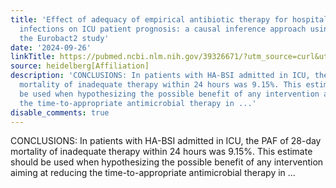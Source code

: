 ```yaml
---
title: 'Effect of adequacy of empirical antibiotic therapy for hospital-acquired bloodstream
  infections on ICU patient prognosis: a causal inference approach using data from
  the Eurobact2 study'
date: '2024-09-26'
linkTitle: https://pubmed.ncbi.nlm.nih.gov/39326671/?utm_source=curl&utm_medium=rss&utm_campaign=pubmed-2&utm_content=1FakS-2QOkCT8HsMOQP1bCRQ4YzyumYOmxmF0moLsQ3dFB1E9V&fc=20220326224207&ff=20240927184334&v=2.18.0.post9+e462414
source: heidelberg[Affiliation]
description: 'CONCLUSIONS: In patients with HA-BSI admitted in ICU, the PAF of 28-day
  mortality of inadequate therapy within 24 hours was 9.15%. This estimate should
  be used when hypothesizing the possible benefit of any intervention aiming at reducing
  the time-to-appropriate antimicrobial therapy in ...'
disable_comments: true
---
```

CONCLUSIONS: In patients with HA-BSI admitted in ICU, the PAF of 28-day mortality of inadequate therapy within 24 hours was 9.15%. This estimate should be used when hypothesizing the possible benefit of any intervention aiming at reducing the time-to-appropriate antimicrobial therapy in ...